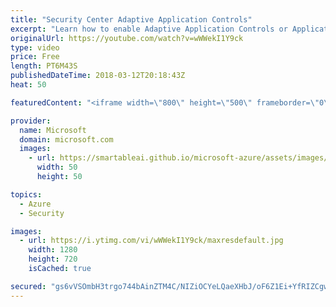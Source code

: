 ```yaml
---
title: "Security Center Adaptive Application Controls"
excerpt: "Learn how to enable Adaptive Application Controls or Application Whitelisting with Azure Security Center. For more information, visit: http://aka.ms/SecurityCommunity"
originalUrl: https://youtube.com/watch?v=wWWekI1Y9ck
type: video
price: Free
length: PT6M43S
publishedDateTime: 2018-03-12T20:18:43Z
heat: 50

featuredContent: "<iframe width=\"800\" height=\"500\" frameborder=\"0\" src=\"https://www.youtube.com/embed/wWWekI1Y9ck\" allow=\"accelerometer; autoplay; encrypted-media; gyroscope; picture-in-picture\" allowfullscreen></iframe>"

provider:
  name: Microsoft
  domain: microsoft.com
  images:
    - url: https://smartableai.github.io/microsoft-azure/assets/images/organizations/microsoft.com-50x50.jpg
      width: 50
      height: 50

topics:
  - Azure
  - Security

images:
  - url: https://i.ytimg.com/vi/wWWekI1Y9ck/maxresdefault.jpg
    width: 1280
    height: 720
    isCached: true

secured: "gs6vVSOmbH3trgo744bAinZTM4C/NIZiOCYeLQaeXHbJ/oF6Z1Ei+YfRIZCgwF/XwBZvGyc5yOIKelIeukXMmUFZYJ+0pDygbU6HDuqKAbmOGewsPUvxxpwI7ve9GlqU5agnj16O5ie0Vrnq1sjL/GaqHL7qTB12gt4a8hl5xj1gkKpbtXJAQ7yJaUI+6/qFZ6v65rBTvgNZPWL/eQltX9rcbi4FPG5Nnbpx5so9MhyYAH3G0UVTUoj443duwanBu81lD91u/EMioHxEDS2INiOH47E0PeMTYgdZZ/48zGDjKNJs8hwxD1y+fAU7YNVctxb+Z6RdV6T7iaTwrwNi8g4Ax0DaogPvIHYIkjUeGL9HxQ1cxydFNmac+sZPNO4tusW6lFUOrquxXq0WX53P29w15QzknXzHkPi0B4DUIbc=;o9MS+lKD3obYEdiOv7GadA=="
---
```



